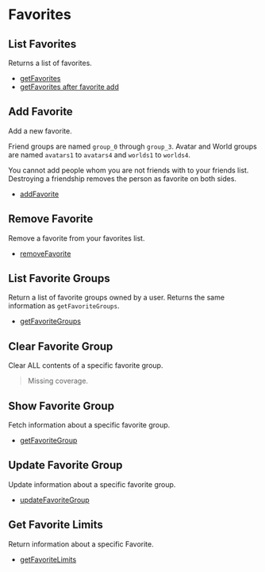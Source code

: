 # Favorites

## List Favorites
Returns a list of favorites.

* [getFavorites](./getfavorites.md)
* [getFavorites after favorite add](./getfavorites-after-favorite-add.md)
## Add Favorite
Add a new favorite.

Friend groups are named `group_0` through `group_3`. Avatar and World groups are named `avatars1` to `avatars4` and `worlds1` to `worlds4`.

You cannot add people whom you are not friends with to your friends list. Destroying a friendship removes the person as favorite on both sides.

* [addFavorite](./addfavorite.md)
## Remove Favorite
Remove a favorite from your favorites list.

* [removeFavorite](./removefavorite.md)
## List Favorite Groups
Return a list of favorite groups owned by a user. Returns the same information as `getFavoriteGroups`.

* [getFavoriteGroups](./getfavoritegroups.md)
## Clear Favorite Group
Clear ALL contents of a specific favorite group.

> Missing coverage.
## Show Favorite Group
Fetch information about a specific favorite group.

* [getFavoriteGroup](./getfavoritegroup.md)
## Update Favorite Group
Update information about a specific favorite group.

* [updateFavoriteGroup](./updatefavoritegroup.md)
## Get Favorite Limits
Return information about a specific Favorite.

* [getFavoriteLimits](./getfavoritelimits.md)
	